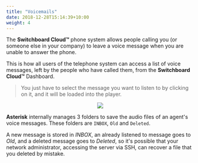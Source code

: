 ```yaml
---
title: "Voicemails"
date: 2018-12-28T15:14:39+10:00
weight: 4
---
```



The **Switchboard Cloud™** phone system allows people calling you (or someone else in your company) to leave a voice message when you are unable to answer the phone.

This is how all users of the telephone system can access a list of voice messages, left by the people who have called them, from the **Switchboard Cloud™** Dashboard.


> You just have to select the message you want to listen to by clicking on it, and it will be loaded into the player.


<p align="center">
  <img src="./../../images/docs/voicemails/voicemail.png" />
</p>


**Asterisk** internally manages 3 folders to save the audio files of an agent's voice messages. These folders are `INBOX`, `Old` and `Deleted`.

A new message is stored in _INBOX_, an already listened to message goes to _Old_, and a deleted message goes to _Deleted_, so it's possible that your network administrator, accessing the server via SSH, can recover a file that you deleted by mistake.
